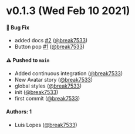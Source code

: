 # v0.1.3 (Wed Feb 10 2021)

#### 🐛 Bug Fix

- added docs [#2](https://github.com/break7533/storybook-design-system/pull/2) ([@break7533](https://github.com/break7533))
- Button pop [#1](https://github.com/break7533/storybook-design-system/pull/1) ([@break7533](https://github.com/break7533))

#### ⚠️ Pushed to `main`

- Added continuous integration ([@break7533](https://github.com/break7533))
- New Avatar story ([@break7533](https://github.com/break7533))
- global styles ([@break7533](https://github.com/break7533))
- init ([@break7533](https://github.com/break7533))
- first commit ([@break7533](https://github.com/break7533))

#### Authors: 1

- Luis Lopes ([@break7533](https://github.com/break7533))
